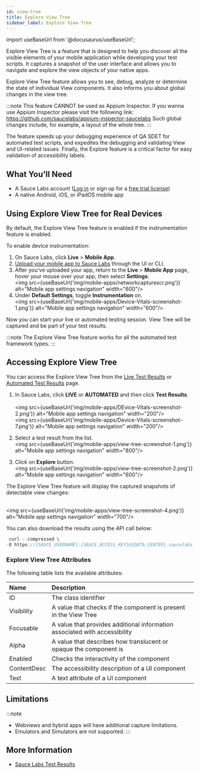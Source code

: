 ```yaml
---
id: view-tree
title: Explore View Tree
sidebar_label: Explore View Tree
---
```


import useBaseUrl from '@docusaurus/useBaseUrl';

Explore View Tree is a feature that is designed to help you discover all the visible elements of your mobile application while developing your test scripts. It captures a snapshot of the user interface and allows you to navigate and explore the view objects of your native apps.

Explore View Tree feature allows you to see, debug, analyze or determine the state of individual View components. It also informs you about global changes in the view tree.

:::note
This feature CANNOT be used as Appium Inspector. If you wanna use Appium Inspector please visit the following link: https://github.com/saucelabs/appium-inspector-saucelabs
Such global changes include, for example, a layout of the whole tree.
:::

The feature speeds up your debugging experience of QA SDET for automated test scripts, and expedites the debugging and validating View and UI-related issues. Finally, the Explore feature is a critical factor for easy validation of accessibility labels.

## What You'll Need

- A Sauce Labs account ([Log in](https://accounts.saucelabs.com/am/XUI/#login/) or sign up for a [free trial license](https://saucelabs.com/sign-up))
- A native Android, iOS, or iPadOS mobile app

## Using Explore View Tree for Real Devices

By default, the Explore View Tree feature is enabled if the instrumentation feature is enabled.

To enable device instrumentation:

1. On Sauce Labs, click **Live** > **Mobile App**.
2. [Upload your mobile app to Sauce Labs](/mobile-apps/app-storage/) through the UI or CLI.
3. After you’ve uploaded your app, return to the **Live** > **Mobile App** page, hover your mouse over your app, then select **Settings**. <br/><img src={useBaseUrl('img/mobile-apps/networkcapturescr.png')} alt="Mobile app settings navigation" width="600"/>
4. Under **Default Settings**, toggle **Instrumentation** on.
   <br/><img src={useBaseUrl('img/mobile-apps/Device-Vitals-screenshot-1.png')} alt="Mobile app settings navigation" width="600"/>

Now you can start your live or automated testing session. View Tree will be captured and be part of your test results.

:::note
The Explore View Tree feature works for all the automated test framework types.
:::

## Accessing Explore View Tree

You can access the Explore View Tree from the [Live Test Results](/mobile-apps/live-testing/live-mobile-app-testing/) or [Automated Test Results](/mobile-apps/automated-testing/) page.

1. In Sauce Labs, click **LIVE** or **AUTOMATED** and then click **Test Results**.  
   <br/><img src={useBaseUrl('img/mobile-apps/DEvice-Vitals-screenshot-2.png')} alt="Mobile app settings navigation" width="200"/>
   <br/><img src={useBaseUrl('img/mobile-apps/Device-Vitals-screenshot-7.png')} alt="Mobile app settings navigation" width="200"/>

2. Select a test result from the list.
   <br/><img src={useBaseUrl('img/mobile-apps/view-tree-screenshot-1.png')} alt="Mobile app settings navigation" width="800"/>

3. Click on **Explore** button.
   <br/><img src={useBaseUrl('img/mobile-apps/view-tree-screenshot-2.png')} alt="Mobile app settings navigation" width="600"/>

The Explore View Tree feature will display the captured snapshots of detectable view changes:

<br/><img src={useBaseUrl('img/mobile-apps/view-tree-screenshot-4.png')} alt="Mobile app settings navigation" width="700"/>

You can also download the results using the API call below:

```java
 curl --compressed \
-O https://{SAUCE_USERNAME}:{SAUCE_ACCESS_KEY}@{DATA_CENTER}.saucelabs.com/v1/rdc/jobs/{JOB_ID}/insights.json
```

### Explore View Tree Attributes

The following table lists the available attributes:

| Name        | Description                                                                |
| :---------- | :------------------------------------------------------------------------- |
| ID          | The class identifier                                                       |
| Visibility  | A value that checks if the component is present in the View Tree           |
| Focusable   | A value that provides additional information associated with accessibility |
| Alpha       | A value that describes how translucent or opaque the component is          |
| Enabled     | Checks the interactivity of the component                                  |
| ContentDesc | The accessibility description of a UI component                            |
| Text        | A text attribute of a UI component                                         |

## Limitations

<!-- prettier-ignore -->
:::note

- Webviews and hybrid apps will have additional capture limitations.
- Emulators and Simulators are not supported.
:::

## More Information

- [Sauce Labs Test Results](/test-results)
